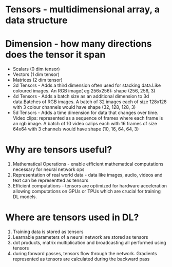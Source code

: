# Tensors - multidimensional array, a data structure

# Dimension - how many directions does the tensor it span

- Scalars (0 dim tensor) 
- Vectors (1 dim tensor)
- Matrices (2 dim tensor)
- 3d Tensors - Adds a third dimension often used for stacking data.Like coloured images. An RGB image( eg 256x256): shape (256, 256, 3)
- 4d Tensors - Adds a batch size as an additional dimension to 3d data.Batches of RGB images. A batch of 32 images each of size 128x128 with 3 colour channels would have shape (32, 128, 128, 3)
- 5d Tensors - Adds a time dimension for data that changes over time. Video clips: represented as a sequence of frames where each frame is an rgb image. A batch of 10 video calips each with 16 frames of size 64x64 with 3 channels would have shape (10, 16, 64, 64, 3)

# Why are tensors useful?
1) Mathematical Operations - enable efficient mathematical computations necessary for neural network ops
2) Representation of real world data - data like images, audio, videos and text can be representted as tensors
3) Efficient computations - tensors are optimized for hardware acceleration allowing computations on GPUs or TPUs which are crucial for training DL models.

# Where are tensors used in DL?
1) Training data is stored as tensors
2) Learnable parameters of a neural network are stored as tensors
3) dot products, matrix multiplication and broadcasting all performed using tensors
4) during forward passes, tensors flow through the network. Gradients represented as tensors are calculated during the backward pass

